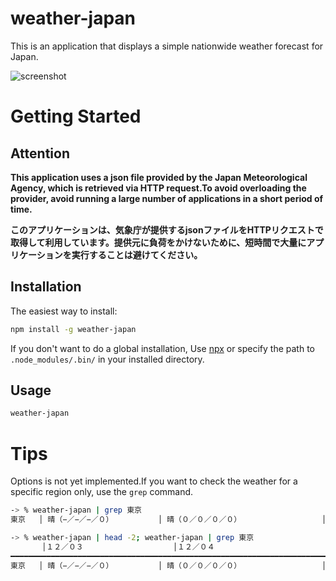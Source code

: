 # weather-japan
This is an application that displays a simple nationwide weather forecast for Japan.

![screenshot](https://user-images.githubusercontent.com/6190966/144602806-2df317d9-0e51-49db-a196-1f7efda33a5b.png)

# Getting Started
## Attention
**This application uses a json file provided by the Japan Meteorological Agency, which is retrieved via HTTP request.To avoid overloading the provider, avoid running a large number of applications in a short period of time.**

**このアプリケーションは、気象庁が提供するjsonファイルをHTTPリクエストで取得して利用しています。提供元に負荷をかけないために、短時間で大量にアプリケーションを実行することは避けてください。**
## Installation

The easiest way to install:

```bash
npm install -g weather-japan
```
If you don't want to do a global installation, Use [npx](https://www.npmjs.com/package/npx) or specify the path to `.node_modules/.bin/` in your installed directory.

## Usage

```bash
weather-japan
```

# Tips
Options is not yet implemented.If you want to check the weather for a specific region only, use the `grep` command.

```bash
-> % weather-japan | grep 東京
東京   │ 晴（−／−／−／０）          │ 晴（０／０／０／０）                  │ 晴時々曇（１０）
```

```bash
-> % weather-japan | head -2; weather-japan | grep 東京
       │１２／０３                    │１２／０４                            │１２／０５
━━━━━━━━━━━━━━━━━━━━━━━━━━━━━━━━━━━━━━━━━━━━━━━━━━━━━━━━━━━━━━━━━━━━━━━━━━━━━━━━━━━━━━━━━━━━━━
東京   │ 晴（−／−／−／０）          │ 晴（０／０／０／０）                  │ 晴時々曇（１０）
```
